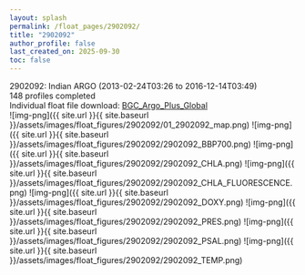 ```yaml
---
layout: splash
permalink: /float_pages/2902092/
title: "2902092"
author_profile: false
last_created_on: 2025-09-30
toc: false
---
```

 
2902092: Indian ARGO (2013-02-24T03:26 to 2016-12-14T03:49)\
148 profiles completed\
Individual float file download: [BGC_Argo_Plus_Global](https://ftp.soest.hawaii.edu/bgc_argo_plus/Individual_Floats/outliers_removed/2902092_Sprof_processed.nc)\
![img-png]({{ site.url }}{{ site.baseurl }}/assets/images/float_figures/2902092/01_2902092_map.png)
![img-png]({{ site.url }}{{ site.baseurl }}/assets/images/float_figures/2902092/2902092_BBP700.png)
![img-png]({{ site.url }}{{ site.baseurl }}/assets/images/float_figures/2902092/2902092_CHLA.png)
![img-png]({{ site.url }}{{ site.baseurl }}/assets/images/float_figures/2902092/2902092_CHLA_FLUORESCENCE.png)
![img-png]({{ site.url }}{{ site.baseurl }}/assets/images/float_figures/2902092/2902092_DOXY.png)
![img-png]({{ site.url }}{{ site.baseurl }}/assets/images/float_figures/2902092/2902092_PRES.png)
![img-png]({{ site.url }}{{ site.baseurl }}/assets/images/float_figures/2902092/2902092_PSAL.png)
![img-png]({{ site.url }}{{ site.baseurl }}/assets/images/float_figures/2902092/2902092_TEMP.png)
